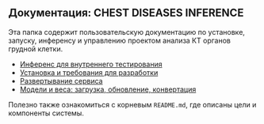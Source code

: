 ## Документация: CHEST DISEASES INFERENCE

Эта папка содержит пользовательскую документацию по установке, запуску, инференсу и управлению проектом анализа КТ органов грудной клетки.

- [Инференс для внутреннего тестирования](./inference.md)
- [Установка и требования для разработки](./development.md)
- [Развертывание сервиса](./start_services.md)
- [Модели и веса: загрузка, обновление, конвертация](./models.md)

Полезно также ознакомиться с корневым `README.md`, где описаны цели и компоненты системы.


